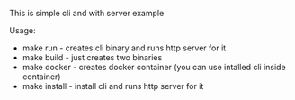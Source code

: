 This is simple cli and with server example

Usage: 
* make run - creates cli binary and runs http server for it
* make build - just creates two binaries
* make docker - creates docker container (you can use intalled cli inside container)
* make install - install cli and runs http server for it